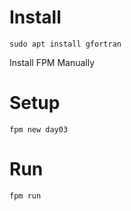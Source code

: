 # Install 

    sudo apt install gfortran

Install FPM Manually

# Setup

    fpm new day03

# Run

    fpm run
